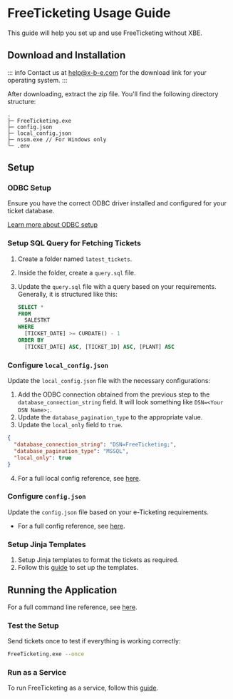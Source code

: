 # FreeTicketing Usage Guide

This guide will help you set up and use FreeTicketing without XBE.

## Download and Installation

::: info
Contact us at [help@x-b-e.com](mailto:help@x-b-e.com) for the download link for your operating system.
:::

After downloading, extract the zip file. You'll find the following directory structure:

  ```
  .
  ├─ FreeTicketing.exe
  ├─ config.json
  ├─ local_config.json
  ├─ nssm.exe // For Windows only
  └─ .env
  ```

## Setup

### ODBC Setup

Ensure you have the correct ODBC driver installed and configured for your ticket database.

[Learn more about ODBC setup](./odbc-setup.md)

### Setup SQL Query for Fetching Tickets

1. Create a folder named `latest_tickets`.
2. Inside the folder, create a `query.sql` file.
3. Update the `query.sql` file with a query based on your requirements. Generally, it is structured like this:

   ```sql
   SELECT *
   FROM
     SALESTKT
   WHERE
     [TICKET_DATE] >= CURDATE() - 1
   ORDER BY
     [TICKET_DATE] ASC, [TICKET_ID] ASC, [PLANT] ASC
   ```

### Configure `local_config.json`

Update the `local_config.json` file with the necessary configurations:

1. Add the ODBC connection obtained from the previous step to the `database_connection_string` field. It will look something like `DSN=<Your DSN Name>;`.
2. Update the `database_pagination_type` to the appropriate value.
3. Update the `local_only` field to `true`.

```json
{
  "database_connection_string": "DSN=FreeTicketing;",
  "database_pagination_type": "MSSQL",
  "local_only": true
}
```

4. For a full local config reference, see [here](../reference/local-config.md).

### Configure `config.json`

Update the `config.json` file based on your e-Ticketing requirements.

- For a full config reference, see [here](../reference/config.md).

### Setup Jinja Templates

1. Setup Jinja templates to format the tickets as required.
2. Follow this [guide](../reference/templates.md) to set up the templates.

## Running the Application

For a full command line reference, see [here](../reference/cli.md).

### Test the Setup

Send tickets once to test if everything is working correctly:

```bash
FreeTicketing.exe --once
```

### Run as a Service

To run FreeTicketing as a service, follow this [guide](./running-as-service.md).
